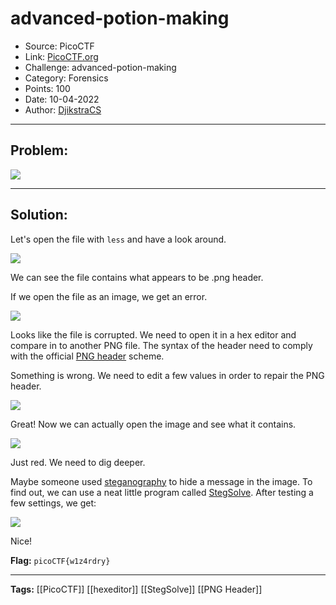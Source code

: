 # advanced-potion-making
* Source: PicoCTF
* Link: [PicoCTF.org](https://picoctf.org/)
* Challenge: advanced-potion-making
* Category: Forensics
* Points: 100
* Date: 10-04-2022
* Author: [DjikstraCS](https://github.com/DjikstraCS)

---
## Problem:
![](Pasted%20image%2020220410141312.png)

---
## Solution:
 Let's open the file with `less` and have a look around.
 
 ![](Pasted%20image%2020220410151849.png)
 
 We can see the file contains what appears to be .png header.
 
 If we open the file as an image, we get an error.
 
 ![](Pasted%20image%2020220410152534.png)
 
 Looks like the file is corrupted. We need to open it in a hex editor and compare in to another PNG file. The syntax of the header need to comply with the official [PNG header](https://github.com/corkami/formats/blob/master/image/png.md) scheme. 
 
 Something is wrong. We need to edit a few values in order to repair the PNG header.
 
![](Pasted%20image%2020220410160048.png)

Great! Now we can actually open the image and see what it contains.

![](Pasted%20image%2020220410160604.png)

Just red. We need to dig deeper. 

Maybe someone used [steganography](https://en.wikipedia.org/wiki/Steganography) to hide a message in the image. To find out, we can use a neat little program called [StegSolve](https://github.com/zardus/ctf-tools/blob/master/stegsolve/install). After testing a few settings, we get:

![](Pasted%20image%2020220410164328.png)

Nice!
 
 **Flag:** `picoCTF{w1z4rdry}`

---
**Tags:** [[PicoCTF]] [[hexeditor]] [[StegSolve]] [[PNG Header]]